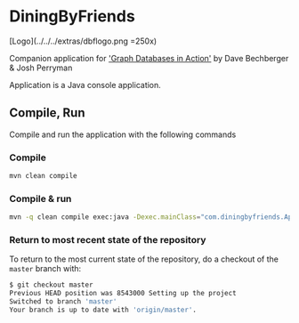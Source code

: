 # DiningByFriends

[Logo](../../../extras/dbflogo.png =250x)

Companion application for ['Graph Databases in Action'][1] by Dave Bechberger & Josh Perryman

Application is a Java console application. 

## Compile, Run

Compile and run the application with the following commands 

### Compile 

```bash
mvn clean compile
```

### Compile & run 

```bash
mvn -q clean compile exec:java -Dexec.mainClass="com.diningbyfriends.App"
```

### Return to most recent state of the repository

To return to the most current state of the repository, do a checkout of the `master` branch with: 

```bash
$ git checkout master
Previous HEAD position was 8543000 Setting up the project
Switched to branch 'master'
Your branch is up to date with 'origin/master'.
```



[1]: https://www.manning.com/books/graph-databases-in-action